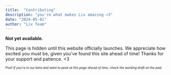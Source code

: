 ```yaml
---
title:  "Contributing"
description: "you're what makes Lix amazing <3"
date: "2024-05-01"
author: "Lix Team"
---
```


**Not yet available.**

This page is hidden until this website officially launches. We appreciate how excited you must be,
given you've found this site ahead of time! Thanks for your support and patience. <3

<small><small>
_Psst! If you're in our beta and want to peek at this page ahead of time, check the working draft on the pad._
</small></small>
